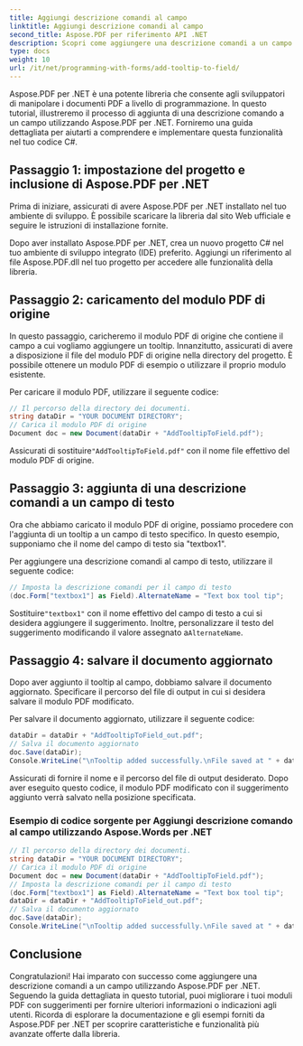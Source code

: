 ```yaml
---
title: Aggiungi descrizione comandi al campo
linktitle: Aggiungi descrizione comandi al campo
second_title: Aspose.PDF per riferimento API .NET
description: Scopri come aggiungere una descrizione comandi a un campo con Aspose.PDF per .NET.
type: docs
weight: 10
url: /it/net/programming-with-forms/add-tooltip-to-field/
---
```


Aspose.PDF per .NET è una potente libreria che consente agli sviluppatori di manipolare i documenti PDF a livello di programmazione. In questo tutorial, illustreremo il processo di aggiunta di una descrizione comando a un campo utilizzando Aspose.PDF per .NET. Forniremo una guida dettagliata per aiutarti a comprendere e implementare questa funzionalità nel tuo codice C#.

## Passaggio 1: impostazione del progetto e inclusione di Aspose.PDF per .NET

Prima di iniziare, assicurati di avere Aspose.PDF per .NET installato nel tuo ambiente di sviluppo. È possibile scaricare la libreria dal sito Web ufficiale e seguire le istruzioni di installazione fornite.

Dopo aver installato Aspose.PDF per .NET, crea un nuovo progetto C# nel tuo ambiente di sviluppo integrato (IDE) preferito. Aggiungi un riferimento al file Aspose.PDF.dll nel tuo progetto per accedere alle funzionalità della libreria.

## Passaggio 2: caricamento del modulo PDF di origine

In questo passaggio, caricheremo il modulo PDF di origine che contiene il campo a cui vogliamo aggiungere un tooltip. Innanzitutto, assicurati di avere a disposizione il file del modulo PDF di origine nella directory del progetto. È possibile ottenere un modulo PDF di esempio o utilizzare il proprio modulo esistente.

Per caricare il modulo PDF, utilizzare il seguente codice:

```csharp
// Il percorso della directory dei documenti.
string dataDir = "YOUR DOCUMENT DIRECTORY";
// Carica il modulo PDF di origine
Document doc = new Document(dataDir + "AddTooltipToField.pdf");
```

 Assicurati di sostituire`"AddTooltipToField.pdf"` con il nome file effettivo del modulo PDF di origine.

## Passaggio 3: aggiunta di una descrizione comandi a un campo di testo

Ora che abbiamo caricato il modulo PDF di origine, possiamo procedere con l'aggiunta di un tooltip a un campo di testo specifico. In questo esempio, supponiamo che il nome del campo di testo sia "textbox1".

Per aggiungere una descrizione comandi al campo di testo, utilizzare il seguente codice:

```csharp
// Imposta la descrizione comandi per il campo di testo
(doc.Form["textbox1"] as Field).AlternateName = "Text box tool tip";
```

 Sostituire`"textbox1"` con il nome effettivo del campo di testo a cui si desidera aggiungere il suggerimento. Inoltre, personalizzare il testo del suggerimento modificando il valore assegnato a`AlternateName`.

## Passaggio 4: salvare il documento aggiornato

Dopo aver aggiunto il tooltip al campo, dobbiamo salvare il documento aggiornato. Specificare il percorso del file di output in cui si desidera salvare il modulo PDF modificato.

Per salvare il documento aggiornato, utilizzare il seguente codice:

```csharp
dataDir = dataDir + "AddTooltipToField_out.pdf";
// Salva il documento aggiornato
doc.Save(dataDir);
Console.WriteLine("\nTooltip added successfully.\nFile saved at " + dataDir);
```

Assicurati di fornire il nome e il percorso del file di output desiderato. Dopo aver eseguito questo codice, il modulo PDF modificato con il suggerimento aggiunto verrà salvato nella posizione specificata.

### Esempio di codice sorgente per Aggiungi descrizione comando al campo utilizzando Aspose.Words per .NET 

```csharp
// Il percorso della directory dei documenti.
string dataDir = "YOUR DOCUMENT DIRECTORY";
// Carica il modulo PDF di origine
Document doc = new Document(dataDir + "AddTooltipToField.pdf");
// Imposta la descrizione comandi per il campo di testo
(doc.Form["textbox1"] as Field).AlternateName = "Text box tool tip";
dataDir = dataDir + "AddTooltipToField_out.pdf";
// Salva il documento aggiornato
doc.Save(dataDir);
Console.WriteLine("\nTooltip added successfully.\nFile saved at " + dataDir);
```

## Conclusione

Congratulazioni! Hai imparato con successo come aggiungere una descrizione comandi a un campo utilizzando Aspose.PDF per .NET. Seguendo la guida dettagliata in questo tutorial, puoi migliorare i tuoi moduli PDF con suggerimenti per fornire ulteriori informazioni o indicazioni agli utenti. Ricorda di esplorare la documentazione e gli esempi forniti da Aspose.PDF per .NET per scoprire caratteristiche e funzionalità più avanzate offerte dalla libreria.